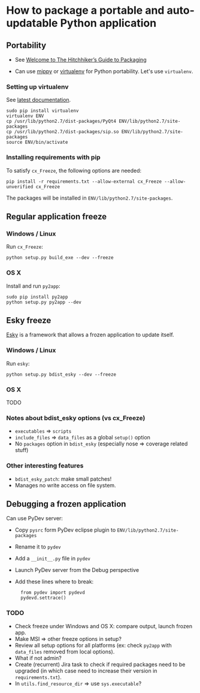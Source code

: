 # How to package a portable and auto-updatable Python application

## Portability

- See [Welcome to The Hitchhiker’s Guide to Packaging](http://guide.python-distribute.org/)

- Can use [mippy](https://pypi.python.org/pypi/myppy) or [virtualenv](https://virtualenv.pypa.io/en/latest/virtualenv.html) for Python portability. Let's use `virtualenv`.

### Setting up virtualenv

See [latest documentation](https://virtualenv.pypa.io/en/latest/).

    sudo pip install virtualenv
    virtualenv ENV
    cp /usr/lib/python2.7/dist-packages/PyQt4 ENV/lib/python2.7/site-packages
    cp /usr/lib/python2.7/dist-packages/sip.so ENV/lib/python2.7/site-packages
    source ENV/bin/activate

### Installing requirements with pip

To satisfy `cx_Freeze`, the following options are needed:

    pip install -r requirements.txt --allow-external cx_Freeze --allow-unverified cx_Freeze

The packages will be installed in `ENV/lib/python2.7/site-packages`.

## Regular application freeze

### Windows / Linux

Run `cx_Freeze`:

    python setup.py build_exe --dev --freeze

### OS X

Install and run `py2app`:

    sudo pip install py2app
    python setup.py py2app --dev

## Esky freeze

[Esky](https://pypi.python.org/pypi/esky) is a framework that allows a frozen application to update itself.

### Windows / Linux

Run `esky`:

    python setup.py bdist_esky --dev --freeze

### OS X

TODO

### Notes about bdist_esky options (vs cx_Freeze)

- `executables` => `scripts`
- `include_files` => `data_files` as a global `setup()` option
- No `packages` option in `bdist_esky` (especially nose => coverage related stuff)

### Other interesting features

- `bdist_esky_patch`: make small patches!
- Manages no write access on file system.

## Debugging a frozen application

Can use PyDev server:

- Copy `pysrc` form PyDev eclipse plugin to `ENV/lib/python2.7/site-packages`
- Rename it to `pydev`
- Add a `__init__.py` file in `pydev` 
- Launch PyDev server from the Debug perspective
- Add these lines where to break:

        from pydev import pydevd
        pydevd.settrace()

### TODO

- Check freeze under Windows and OS X: compare output, launch frozen app.
- Make MSI => other freeze options in setup?
- Review all setup options for all platforms (ex: check `py2app` with `data_files` removed from local options).
- What if not admin?
- Create (recurrent) Jira task to check if required packages need to be upgraded (in which case need to increase their version in `requirements.txt`).
- In `utils.find_resource_dir` => use `sys.executable`?
